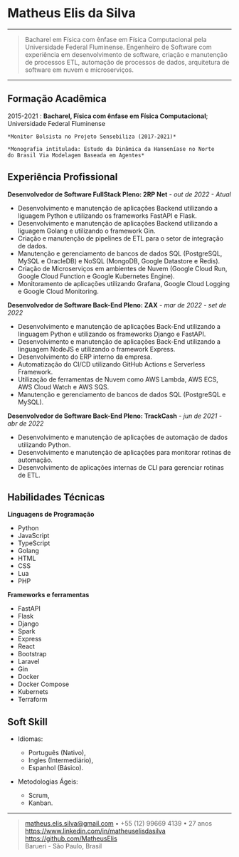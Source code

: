 Matheus Elis da Silva
============

----

>  Bacharel em Física com ênfase em Física Computacional pela
>  Universidade Federal Fluminense. Engenheiro de Software com experiência
>  em desenvolvimento de software, criação e manutenção de processos ETL, 
>  automação de processos de dados, 
>  arquitetura de software em nuvem e microserviços.

----

Formação Acadêmica
---------

2015-2021
:   **Bacharel, Física com ênfase em Física Computacional**; Universidade 
    Federal Fluminense

    *Monitor Bolsista no Projeto Sensebiliza (2017-2021)*

    *Monografia intitulada: Estudo da Dinâmica da Hanseníase no Norte
    do Brasil Via Modelagem Baseada em Agentes*


Experiência Profissional
----------

**Desenvolvedor de Software FullStack Pleno: 2RP Net** - *out de 2022 - Atual*

* Desenvolvimento e manutenção de aplicações Backend utilizando a liguagem
  Python e utilizando os frameworks FastAPI e Flask.
* Desenvolvimento e manutenção de aplicações Backend utilizando a liguagem
  Golang e utilizando o framework Gin.
* Criação e manutenção de pipelines de ETL para o setor de integração de dados.
* Manutenção e gerenciamento de bancos de dados SQL (PostgreSQL, MySQL e 
  OracleDB) e NoSQL (MongoDB, Google Datastore e Redis).
* Criação de Microserviços em ambientes de Nuvem (Google Cloud Run, Google 
  Cloud Function e Google Kubernetes Engine).
* Monitoramento de aplicações utilizando Grafana, Google Cloud Logging e 
  Google Cloud Monitoring.


**Desenvolvedor de Software Back-End Pleno: ZAX** - *mar de 2022 - set de 2022*

* Desenvolvimento e manutenção de aplicações Back-End utilizando a linguagem
  Python e utilizando os frameworks Django e FastAPI.
* Desenvolvimento e manutenção de aplicações Back-End utilizando a linguagem
  NodeJS e utilizando o framework Express.
* Desenvolvimento do ERP interno da empresa.
* Automatização do CI/CD utilizando GitHub Actions e Serverless Framework.
* Utilização de ferramentas de Nuvem como AWS Lambda, AWS ECS, AWS Cloud Watch
  e AWS SQS.
* Manutenção e gerenciamento de bancos de dados SQL (PostgreSQL e MySQL).


**Desenvolvedor de Software Back-End Pleno: TrackCash** - *jun de 2021 - 
  abr de 2022*

* Desenvolvimento e manutenção de aplicações de automação de dados utilizando
  Python.
* Desenvolvimento e manutenção de aplicações para monitorar rotinas de 
  automação.
* Desenvolvimento de aplicações internas de CLI para gerenciar rotinas de ETL.


Habilidades Técnicas
--------------------

**Linguagens de Programação**

* Python
* JavaScript
* TypeScript
* Golang
* HTML
* CSS
* Lua
* PHP

**Frameworks e ferramentas**

* FastAPI
* Flask
* Django
* Spark
* Express
* React
* Bootstrap
* Laravel
* Gin
* Docker
* Docker Compose
* Kubernets
* Terraform


Soft Skill
----------------------------------------

* Idiomas:

     * Português (Nativo),
     * Ingles (Intermediário),
     * Espanhol (Básico).

* Metodologias Ágeis:

    * Scrum,
    * Kanban.

----

> <matheus.elis.silva@gmail.com> • +55 (12) 99669 4139 • 27 anos\
> <https://www.linkedin.com/in/matheuselisdasilva>\
> <https://github.com/MatheusElis>\
> Barueri - São Paulo, Brasil
